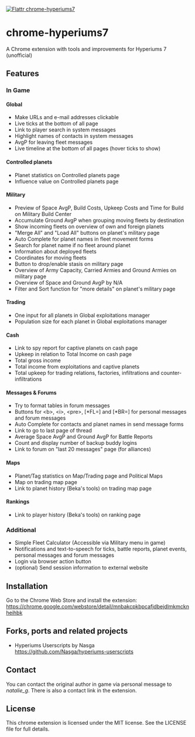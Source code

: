 [![Flattr chrome-hyperiums7](http://api.flattr.com/button/flattr-badge-large.png)](https://flattr.com/submit/auto?user_id=resident-uhlig&url=https://github.com/resident-uhlig/chrome-hyperiums7&title=chrome-hyperiums7&language=JavaScript&tags=github&category=software)

# chrome-hyperiums7

A Chrome extension with tools and improvements for Hyperiums 7 (unofficial)

## Features

### In Game
#### Global
- Make URLs and e-mail addresses clickable
- Live ticks at the bottom of all page
- Link to player search in system messages
- Highlight names of contacts in system messages
- AvgP for leaving fleet messages
- Live timeline at the bottom of all pages (hover ticks to show)

#### Controlled planets
- Planet statistics on Controlled planets page
- Influence value on Controlled planets page

#### Military
- Preview of Space AvgP, Build Costs, Upkeep Costs and Time for Build on Military Build Center
- Accumulate Ground AvgP when grouping moving fleets by destination
- Show incoming fleets on overview of own and foreign planets
- "Merge All" and "Load All" buttons on planet's military page
- Auto Complete for planet names in fleet movement forms
- Search for planet name if no fleet around planet
- Information about deployed fleets
- Coordinates for moving fleets
- Button to drop/enable stasis on military page
- Overview of Army Capacity, Carried Armies and Ground Armies on military page
- Overview of Space and Ground AvgP by N/A
- Filter and Sort function for "more details" on planet's military page

#### Trading
- One input for all planets in Global exploitations manager
- Population size for each planet in Global exploitations manager

#### Cash
- Link to spy report for captive planets on cash page
- Upkeep in relation to Total Income on cash page
- Total gross income
- Total income from exploitations and captive planets
- Total upkeep for trading relations, factories, infiltrations and counter-infiltrations

#### Messages & Forums
- Try to format tables in forum messages
- Buttons for \<b>, \<i>, \<pre>, [\*FL=] and [\*BR=] for personal messages and forum messages
- Auto Complete for contacts and planet names in send message forms
- Link to go to last page of thread
- Average Space AvgP and Ground AvgP for Battle Reports
- Count and display number of backup buddy logins
- Link to forum on "last 20 messages" page (for alliances)

#### Maps
- Planet/Tag statistics on Map/Trading page and Political Maps
- Map on trading map page
- Link to planet history (Beka's tools) on trading map page

#### Rankings
- Link to player history (Beka's tools) on ranking page

### Additional
- Simple Fleet Calculator (Accessible via Military menu in game)
- Notifications and text-to-speech for ticks, battle reports, planet events, personal messages and forum messages
- Login via browser action button
- (optional) Send session information to external website

## Installation

Go to the Chrome Web Store and install the extension:
https://chrome.google.com/webstore/detail/mnbakcpkbpcafjdbejdlmkmcknheihbk

## Forks, ports and related projects

- Hyperiums Userscripts by Nasga<br>
  https://github.com/Nasga/hyperiums-userscripts

## Contact

You can contact the original author in game via personal message to *natalie_g*. There is also a contact link in the extension.

## License

This chrome extension is licensed under the MIT license. See the LICENSE file for full details.
